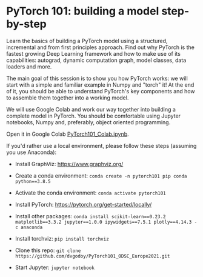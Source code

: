 # PyTorch 101: building a model step-by-step

Learn the basics of building a PyTorch model using a structured, incremental and from first principles approach. Find out why PyTorch is the fastest growing Deep Learning framework and how to make use of its capabilities: autograd, dynamic computation graph, model classes, data loaders and more.

The main goal of this session is to show you how PyTorch works: we will start with a simple and familiar example in Numpy and "torch" it! At the end of it, you should be able to understand PyTorch's key components and how to assemble them together into a working model.

We will use Google Colab and work our way together into building a complete model in PyTorch. You should be comfortable using Jupyter notebooks, Numpy and, preferably, object oriented programming.

Open it in Google Colab [PyTorch101_Colab.ipynb](https://colab.research.google.com/github/dvgodoy/PyTorch101_ODSC_Europe2021/blob/master/PyTorch101_Colab.ipynb).

If you'd rather use a local environment, please follow these steps (assuming you use Anaconda):

- Install GraphViz: https://www.graphviz.org/

- Create a conda environment: `conda create -n pytorch101 pip conda python==3.8.5`

- Activate the conda environment: `conda activate pytorch101`

- Install PyTorch: https://pytorch.org/get-started/locally/

- Install other packages: `conda install scikit-learn==0.23.2 matplotlib==3.3.2 jupyter==1.0.0 ipywidgets==7.5.1 plotly==4.14.3 -c anaconda`

- Install torchviz: `pip install torchviz`

- Clone this repo: `git clone https://github.com/dvgodoy/PyTorch101_ODSC_Europe2021.git`

- Start Jupyter: `jupyter notebook`
